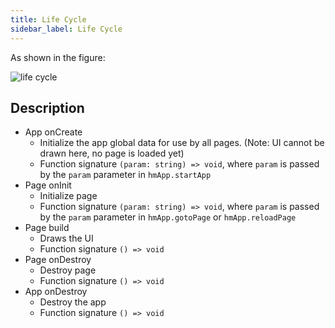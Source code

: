 ```yaml
---
title: Life Cycle
sidebar_label: Life Cycle
---
```


As shown in the figure:

![life cycle](/img/docs/guides/framework/life-cycle-en.jpg)

## Description

- App onCreate
  - Initialize the app global data for use by all pages. (Note: UI cannot be drawn here, no page is loaded yet)
  - Function signature `(param: string) => void`, where `param` is passed by the `param` parameter in `hmApp.startApp`
- Page onInit
  - Initialize page
  - Function signature `(param: string) => void`, where `param` is passed by the `param` parameter in `hmApp.gotoPage` or `hmApp.reloadPage`
- Page build
  - Draws the UI
  - Function signature `() => void`
- Page onDestroy
  - Destroy page
  - Function signature `() => void`
- App onDestroy
  - Destroy the app
  - Function signature `() => void`
